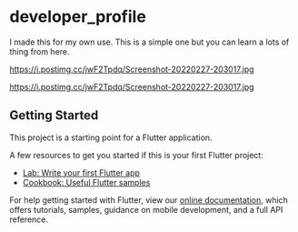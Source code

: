 # developer_profile

I made this for my own use. This is a simple one but you can learn a lots of thing from here.

https://i.postimg.cc/jwF2Tpdq/Screenshot-20220227-203017.jpg

https://i.postimg.cc/jwF2Tpdq/Screenshot-20220227-203017.jpg

## Getting Started

This project is a starting point for a Flutter application.

A few resources to get you started if this is your first Flutter project:

- [Lab: Write your first Flutter app](https://flutter.dev/docs/get-started/codelab)
- [Cookbook: Useful Flutter samples](https://flutter.dev/docs/cookbook)

For help getting started with Flutter, view our
[online documentation](https://flutter.dev/docs), which offers tutorials,
samples, guidance on mobile development, and a full API reference.
